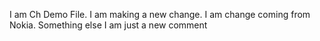 I am Ch Demo File.
I am making a new change.
I am change coming from Nokia.
Something else
I am just a new comment